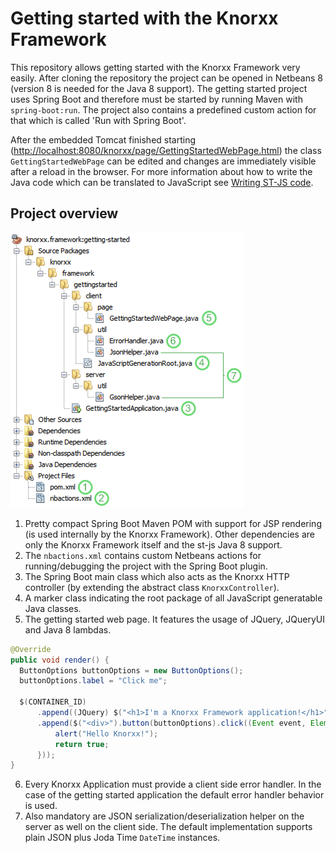 # Getting started with the Knorxx Framework

This repository allows getting started with the Knorxx Framework very easily. After cloning the repository the project can be opened in Netbeans 8 (version 8 is needed for the Java 8 support). The getting started project uses Spring Boot and therefore must be started by running Maven with `spring-boot:run`. The project also contains a predefined custom action for that which is called 'Run with Spring Boot'.

After the embedded Tomcat finished starting ([http://localhost:8080/knorxx/page/GettingStartedWebPage.html](http://localhost:8080/knorxx/page/GettingStartedWebPage.html)) the class `GettingStartedWebPage` can be edited and changes are immediately visible after a reload in the browser. For more information about how to write the Java code which can be translated to JavaScript see [Writing ST-JS code].

[Writing ST-JS code]: http://st-js.github.io/reference.html#writing

## Project overview

![Project structure](https://raw.githubusercontent.com/janScheible/knorxx-getting-started/master/projectStructure.png)

1. Pretty compact Spring Boot Maven POM with support for JSP rendering (is used internally by the Knorxx Framework). Other dependencies are only the Knorxx Framework itself and the st-js Java 8 support.
2. The `nbactions.xml` contains custom Netbeans actions for running/debugging the project with the Spring Boot plugin.
3. The Spring Boot main class which also acts as the Knorxx HTTP controller (by extending the abstract class `KnorxxController`).
4. A marker class indicating the root package of all JavaScript generatable Java classes.
5. The getting started web page. It features the usage of JQuery, JQueryUI and Java 8 lambdas.
  ```java
  @Override
  public void render() {
  	ButtonOptions buttonOptions = new ButtonOptions();
  	buttonOptions.label = "Click me";
  		
  	$(CONTAINER_ID)
  		.append((JQuery) $("<h1>I'm a Knorxx Framework application!</h1>"))
  		.append($("<div>").button(buttonOptions).click((Event event, Element elmnt) -> {
  			alert("Hello Knorxx!");
  			return true;
  		}));
  }
  ```
6. Every Knorxx Application must provide a client side error handler. In the case of the getting started application the default error handler behavior is used.
7. Also mandatory are JSON serialization/deserialization helper on the server as well on the client side. The default implementation supports plain JSON plus Joda Time ```DateTime``` instances.
